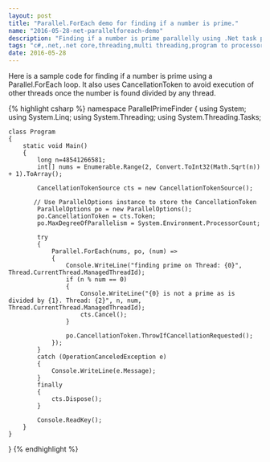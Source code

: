 ```yaml
---
layout: post
title: "Parallel.ForEach demo for finding if a number is prime."
name: "2016-05-28-net-parallelforeach-demo"
description: "Finding if a number is prime parallelly using .Net task parallel library. Split the task across the CPU cores."
tags: "c#,.net,.net core,threading,multi threading,program to processor cores,cpu cores,code,technical article,blog,post"
date: 2016-05-28
---
```


<p>Here is a sample code for finding if a number is prime using a Parallel.ForEach loop.  It also uses CancellationToken to avoid  execution of other threads once the number is found divided by any thread.</p>


{% highlight csharp %}
namespace ParallelPrimeFinder
{
    using System;
    using System.Linq;
    using System.Threading;
    using System.Threading.Tasks;

    class Program
    {
        static void Main()
        {
            long n=48541266581;
            int[] nums = Enumerable.Range(2, Convert.ToInt32(Math.Sqrt(n)) + 1).ToArray();
            
            CancellationTokenSource cts = new CancellationTokenSource();

           // Use ParallelOptions instance to store the CancellationToken
            ParallelOptions po = new ParallelOptions();
            po.CancellationToken = cts.Token;
            po.MaxDegreeOfParallelism = System.Environment.ProcessorCount;

            try
            {
                Parallel.ForEach(nums, po, (num) =>
                {
                    Console.WriteLine("finding prime on Thread: {0}", Thread.CurrentThread.ManagedThreadId);
                    if (n % num == 0)
                    {
                        Console.WriteLine("{0} is not a prime as is divided by {1}. Thread: {2}", n, num, Thread.CurrentThread.ManagedThreadId);
                        cts.Cancel();
                    }

                    po.CancellationToken.ThrowIfCancellationRequested();                    
                });
            }
            catch (OperationCanceledException e)
            {
                Console.WriteLine(e.Message);
            }
            finally
            {
                cts.Dispose();
            }

            Console.ReadKey();
        }
    }
}
{% endhighlight %}